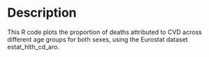 # Description
This R code plots the proportion of deaths attributed to CVD across different age groups for both sexes, using the Eurostat dataset estat_hlth_cd_aro.
